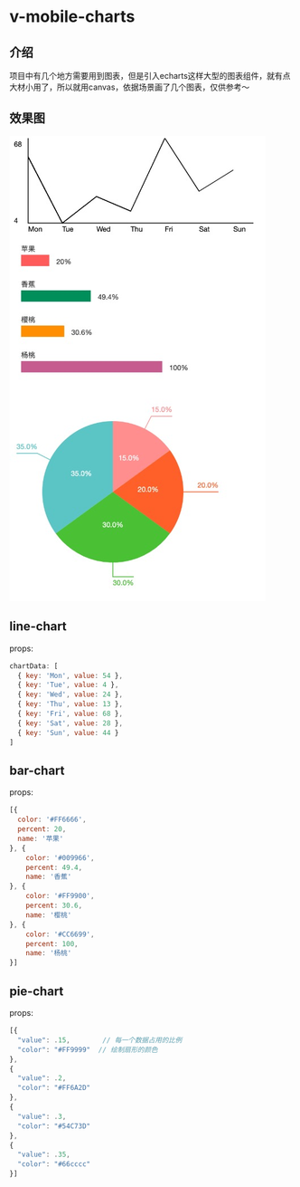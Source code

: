 # v-mobile-charts

## 介绍

项目中有几个地方需要用到图表，但是引入echarts这样大型的图表组件，就有点大材小用了，所以就用canvas，依据场景画了几个图表，仅供参考～

## 效果图

![demo示例图](https://github.com/mistake1px/v-mobile-simple-chart/blob/master/examples/demo.jpg)

## line-chart

props:

``` js
chartData: [
  { key: 'Mon', value: 54 },
  { key: 'Tue', value: 4 },
  { key: 'Wed', value: 24 },
  { key: 'Thu', value: 13 },
  { key: 'Fri', value: 68 },
  { key: 'Sat', value: 28 },
  { key: 'Sun', value: 44 }
]
```

## bar-chart

props:

``` js
[{
  color: '#FF6666',
  percent: 20,
  name: '苹果'
}, {
    color: '#009966',
    percent: 49.4,
    name: '香蕉'
}, {
    color: '#FF9900',
    percent: 30.6,
    name: '樱桃'
}, {
    color: '#CC6699',
    percent: 100,
    name: '杨桃'
}]
```

## pie-chart

props:

``` js
[{
  "value": .15,        // 每一个数据占用的比例
  "color": "#FF9999"  // 绘制扇形的颜色
},
{
  "value": .2,
  "color": "#FF6A2D"
},
{
  "value": .3,
  "color": "#54C73D"
},
{
  "value": .35,
  "color": "#66cccc"
}]
```
